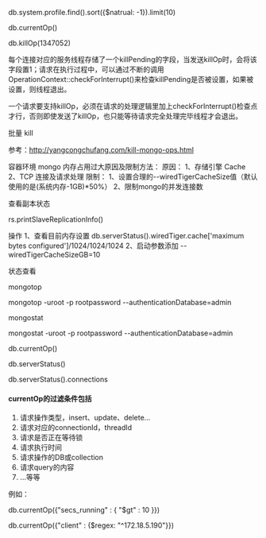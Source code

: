 db.system.profile.find().sort({$natrual: -1}).limit(10)

db.currentOp()

db.killOp(1347052)

每个连接对应的服务线程存储了一个killPending的字段，当发送killOp时，会将该字段置1；请求在执行过程中，可以通过不断的调用OperationContext::checkForInterrupt()来检查killPending是否被设置，如果被设置，则线程退出。

一个请求要支持killOp，必须在请求的处理逻辑里加上checkForInterrupt()检查点才行，否则即使发送了killOp，也只能等待请求完全处理完毕线程才会退出。

批量 kill

参考：http://yangcongchufang.com/kill-mongo-ops.html

容器环境 mongo 内存占用过大原因及限制方法：
原因：
1、存储引擎 Cache
2、TCP 连接及请求处理
限制：
1、设置合理的--wiredTigerCacheSize值（默认使用的是(系统内存-1GB)*50%）
2、限制mongo的并发连接数

查看副本状态

rs.printSlaveReplicationInfo()



操作
1、查看目前内存设置
db.serverStatus().wiredTiger.cache['maximum bytes configured']/1024/1024/1024
2、启动参数添加 --wiredTigerCacheSizeGB=10



状态查看

mongotop

mongotop -uroot -p rootpassword --authenticationDatabase=admin

mongostat

mongostat -uroot -p rootpassword --authenticationDatabase=admin

db.currentOp() 

db.serverStatus()

db.serverStatus().connections

#### currentOp的过滤条件包括

1. 请求操作类型，insert、update、delete…
2. 请求对应的connectionId，threadId
3. 请求是否正在等待锁
4. 请求执行时间
5. 请求操作的DB或collection
6. 请求query的内容
7. …等等

例如：

db.currentOp({"secs_running" : { "$gt" : 10 }})

db.currentOp({"client" : {$regex: "^172.18.5.190"}})

